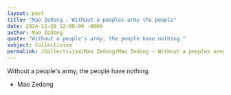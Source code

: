 ```yaml
---
layout: post
title: "Mao Zedong - Without a peoples army the people"
date: 2024-12-28 12:00:00 -0000
author: Mao Zedong
quote: "Without a people's army, the people have nothing."
subject: Collectivism
permalink: /Collectivism/Mao Zedong/Mao Zedong - Without a peoples army the people
---
```


Without a people's army, the people have nothing.

- Mao Zedong
